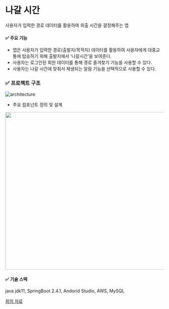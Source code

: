 # 나갈 시간
사용자가 입력한 경로 데이터를 활용하여 외출 시간을 결정해주는 앱

#### ✅ 주요 기능
- 앱은 사용자가 입력한 경로(출발지/목적지) 데이터를 활용하여 사용자에게 대중교통에 탑승하기 위해 출발지에서 ‘나갈시간’을 보여준다.
- 사용자는 로그인된 회원 데이터를 통해 경로 즐겨찾기 기능을 사용할 수 있다.
- 사용자는 나갈 시간에 맞춰서 재생되는 알람 기능을 선택적으로 사용할 수 있다.

### ✅ 프로젝트 구조
![architecture](https://user-images.githubusercontent.com/70372188/235967196-1c2c77ef-75d2-4b9d-927a-82890bdc966a.png)

- 주요 컴포넌트 정의 및 설계
<img src="https://user-images.githubusercontent.com/70372188/235967922-37e72d22-27e2-4d9a-b415-fa69ae2cf10e.png" width="800" height="500"/>

#### ✅ 기술 스택
java jdk11, SpringBoot 2.4.1, Andorid Studio, AWS, MySQL




[회의 자료](https://www.notion.so/f48f2b90c11249e98ed98d8eea92665c?v=0679e498912f42fda81d5c661a8e8635)
